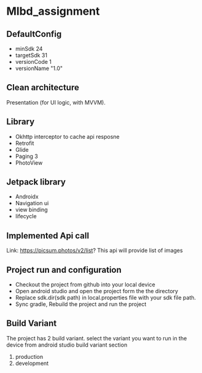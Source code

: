 # Mlbd_assignment

## DefaultConfig
- minSdk 24
- targetSdk 31
- versionCode 1
- versionName "1.0"

## Clean architecture
Presentation (for UI logic, with MVVM).

## Library 
- Okhttp interceptor to cache api resposne 
- Retrofit 
- Glide
- Paging 3
- PhotoView

## Jetpack library
- Androidx 
- Navigation ui
- view binding 
- lifecycle

## Implemented Api call
Link: https://picsum.photos/v2/list?
This api will provide list of images 


## Project run and configuration
- Checkout the project from github into your local device 
- Open android studio and open the project form the the directory 
- Replace sdk.dir(sdk path) in local.properties file with your sdk file path. 
- Sync gradle, Rebuild the project and run the project 

## Build Variant
The project has 2 build variant. select the variant you want to run in the device from android studio build variant section
1. production
2. development
